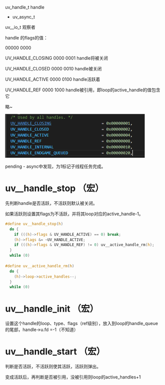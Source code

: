uv_handle_t   handle

- uv_async_t



uv__io_t   观察者



handle 的flags的值：

00000 0000

UV_HANDLE_CLOSING  0000 0001  handle将被关闭

UV_HANDLE_CLOSED   0000 0010  handle被关闭

UV_HANDLE_ACTIVE      0000 0100  handle活跃着

UV_HANDLE_REF            0000 1000  handle被引用，即loop的active_handle的值包含它

略~

![image-20210911145033632](image\image-20210911145033632.png)



pending  - async中发现，为1标记子线程任务完成。

# uv__handle_stop （宏）

先判断handle是否活跃，不活跃则默认被关闭。

如果活跃则设置其flags为不活跃，并将其loop对应的active_handle-1。

```c
#define uv__handle_stop(h)                                                    \
  do {                                                                        \
    if (((h)->flags & UV_HANDLE_ACTIVE) == 0) break;                          \
    (h)->flags &= ~UV_HANDLE_ACTIVE;                                          \
    if (((h)->flags & UV_HANDLE_REF) != 0) uv__active_handle_rm(h);           \
  }                                                                           \
  while (0)

#define uv__active_handle_rm(h)                                               \
  do {                                                                        \
    (h)->loop->active_handles--;                                              \
  }                                                                           \
  while (0)
```



# uv__handle_init （宏）

设置这个handle的loop、type、flags（ref级别），放入到loop的handle_queue的尾部，handle->u.fd =-1（不知道）



# uv__handle_start （宏）

判断是否活跃，不活跃则使其活跃，活跃则弹出。

变成活跃后，再判断是否被引用，没被引用则loop的active_handles+1